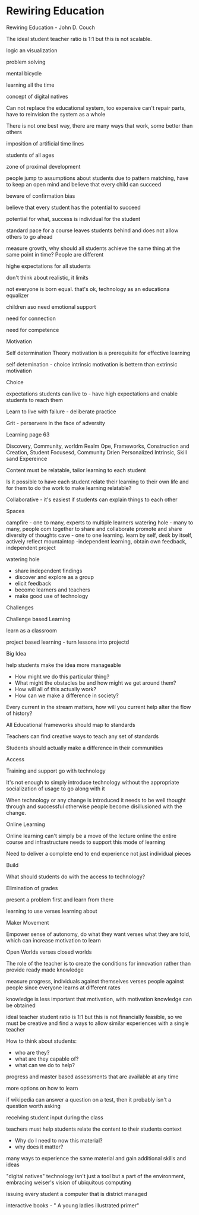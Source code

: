 # Rewiring Education

Rewiring Education - John D. Couch


The ideal student teacher ratio is 1:1 but this is not scalable.



logic an visualization

problem solving

mental bicycle

learning all the time

concept of digital natives


Can not replace the educational system, too expensive
can't repair parts, have to reinvision the system as a whole

There is not one best way, there are many ways that work, some better than others

imposition of artificial time lines

students of all ages

zone of proximal development

people jump to assumptions about students due to pattern matching, have to keep an open mind and believe that every child can succeed

beware of confirmation bias 

believe that every student has the potential to succeed

potential for what, success is individual for the student

standard pace for a course leaves students behind and does not allow others to go ahead

measure growth, why should all students achieve the same thing at the same point in time? People are different

highe expectations for all students

don't think about realistic, it limits

not everyone is born equal. that's ok, technology as an educationa equalizer


children aso need emotional support

need for connection

need for competence



Motivation

Self determination Theory
motivation is a prerequisite for effective learning

self detemination - choice
intrinsic motivation is bettern than extrinsic motivation

Choice

expectations students can live to - have high expectations and enable students to reach them

Learn to live with failure - deliberate practice

Grit - perservere in the face of adversity

Learning page 63

Discovery, Community, worldm Realm Ope, Frameworks, Construction and Creation, Student Focusesd, Community Drien Personalized Intrinsic, Skill sand Expereince

Content must be relatable, tailor learning to each student

Is it possible to have each student relate their learning to their own life and for them to do the work to make learning relatable?

Collaborative - it's easiest if students can explain things to each other

Spaces

campfire - one to many, experts to multiple learners
watering hole - many to many, people com together to share and collaborate promote and share diversity of thoughts 
cave - one to one learning. learn by self, desk by itself, actively reflect
mountaintop -independent learning, obtain own feedback, independent project


watering hole

* share independent findings
* discover and explore as a group
* elicit feedback
* become learners and teachers
* make good use of technology

Challenges

Challenge based Learning

learn as a classroom

project based learning - turn lessons into projectd


Big Idea

help students make the idea more manageable

* How might we do this particular thing?
* What might the obstacles be and how might we get around them?
* How will all of this actually work?
* How can we make a difference in society?

Every current in the stream matters, how will you current help alter the flow of history?


All Educational frameworks should map to standards

Teachers can find creative ways to teach any set of standards

Students should actually make a difference in their communities

Access

Training and support go with technology

It's not enough to simply introduce technology without the appropriate socialization of usage to go along with it

When technology or any change is introduced it needs to be well thought through and successful otherwise people become disillusioned with the change.

Online Learning

Online learning can't simply be a move of the lecture online the entire course and infrastructure needs to support this mode of learning

Need to deliver a complete end to end experience not just individual pieces

Build

What should students do with the access to technology?

Elimination of grades

present a problem first and learn from there

learning to use verses learning about

Maker Movement

Empower sense of autonomy, do what they want verses what they are told, which can increase motivation to learn

Open Worlds verses closed worlds


The role of the teacher is to create the conditions for innovation rather than provide ready made knowledge

measure progress, individuals against themselves verses people against people since everyone learns at different rates

knowledge is less important that motivation, with motivation knowledge can be obtained

ideal teacher student ratio is 1:1 but this is not financially feasible, so we must be creative and find a ways to allow similar experiences with a single teacher

How to think about students:

* who are they?
* what are they capable of?
* what can we do to help?

progress and master based assessments that are available at any time

more options on how to learn

if wikipedia can answer a question on a test, then it probably isn't a question worth asking

receiving student input during the class

teachers must help students relate the content to their students context

* Why do I need to now this material?
* why does it matter?

many ways to experience the same material and gain additional skills and ideas

"digital natives" technology isn't just a tool but a part of the environment, embracing weiser's vision of ubiquitous computing

issuing every student a computer that is district managed

interactive books - " A young ladies illustrated primer"




